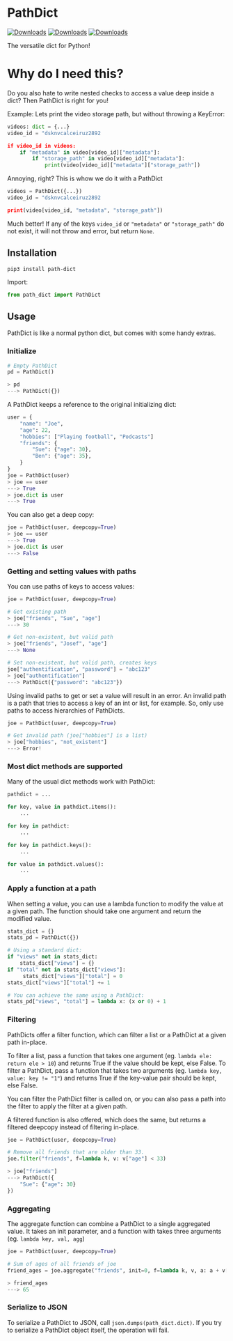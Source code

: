 # PathDict

[![Downloads](https://pepy.tech/badge/path-dict)](https://pepy.tech/project/path-dict)
[![Downloads](https://pepy.tech/badge/path-dict/month)](https://pepy.tech/project/path-dict)
[![Downloads](https://pepy.tech/badge/path-dict/week)](https://pepy.tech/project/path-dict)


The versatile dict for Python!


# Why do I need this?
Do you also hate to write nested checks to access a value deep inside a dict? Then PathDict is right for you!

Example: Lets print the video storage path, but without throwing a KeyError:
```python
videos: dict = {...}
video_id = "dsknvcalceiruz2892

if video_id in videos:
	if "metadata" in video[video_id]["metadata"]:
		if "storage_path" in video[video_id]["metadata"]:
			print(video[video_id]["metadata"]["storage_path"])
```

Annoying, right? This is whow we do it with a PathDict

```python
videos = PathDict({...})
video_id = "dsknvcalceiruz2892

print(video[video_id, "metadata", "storage_path"])
```

Much better! If any of the keys `video_id` or `"metadata"` or `"storage_path"` do not exist, it will not throw and error, but return `None`.

    
## Installation
`pip3 install path-dict`

Import:

```python
from path_dict import PathDict
```



## Usage
PathDict is like a normal python dict, but comes with some handy extras.


### Initialize

```python
# Empty PathDict
pd = PathDict()

> pd
---> PathDict({})

```

A PathDict keeps a reference to the original initializing dict:

```python
user = {
	"name": "Joe",
	"age": 22,
	"hobbies": ["Playing football", "Podcasts"]
	"friends": {
		"Sue": {"age": 30},
		"Ben": {"age": 35},
	}
}
joe = PathDict(user)
> joe == user
---> True
> joe.dict is user
---> True
```

You can also get a deep copy:

```python
joe = PathDict(user, deepcopy=True)
> joe == user
---> True
> joe.dict is user
---> False
```



### Getting and setting values with paths

You can use paths of keys to access values:

```python
joe = PathDict(user, deepcopy=True)

# Get existing path
> joe["friends", "Sue", "age"]
---> 30

# Get non-existent, but valid path
> joe["friends", "Josef", "age"]
---> None

# Set non-existent, but valid path, creates keys
joe["authentification", "password"] = "abc123"
> joe["authentification"]
---> PathDict({"password": "abc123"})
```

Using invalid paths to get or set a value will result in an error. An invalid path is a path that tries to access a key of an int or list, for example. So, only use paths to access hierarchies of PathDicts.


```python
joe = PathDict(user, deepcopy=True)

# Get invalid path (joe["hobbies"] is a list)
> joe["hobbies", "not_existent"]
---> Error!
```



### Most dict methods are supported

Many of the usual dict methods work with PathDict:

```python
pathdict = ...

for key, value in pathdict.items():
	...

for key in pathdict:
	...

for key in pathdict.keys():
	...

for value in pathdict.values():
	...

```


### Apply a function at a path

When setting a value, you can use a lambda function to modify the value at a given path.
The function should take one argument and return the modified value.


```python
stats_dict = {}
stats_pd = PathDict({})

# Using a standard dict:
if "views" not in stats_dict:
	stats_dict["views"] = {}
if "total" not in stats_dict["views"]:
	 stats_dict["views"]["total"] = 0
stats_dict["views"]["total"] += 1

# You can achieve the same using a PathDict:
stats_pd["views", "total"] = lambda x: (x or 0) + 1
```



### Filtering

PathDicts offer a filter function, which can filter a list or a PathDict at a given path in-place.

To filter a list, pass a function that takes one argument (eg. `lambda ele: return ele > 10`) and returns True if the value should be kept, else False.
To filter a PathDict, pass a function that takes two arguments (eg. `lambda key, value: key != "1"`) and returns True if the key-value pair should be kept, else False.

You can filter the PathDict filter is called on, or you can also pass a path into the filter to apply the filter at a given path.

A filtered function is also offered, which does the same, but returns a filtered deepcopy instead of filtering in-place.


```python
joe = PathDict(user, deepcopy=True)

# Remove all friends that are older than 33.
joe.filter("friends", f=lambda k, v: v["age"] < 33)

> joe["friends"]
---> PathDict({
	"Sue": {"age": 30}
})
```


### Aggregating

The aggregate function can combine a PathDict to a single aggregated value.
It takes an init parameter, and a function with takes three arguments (eg. `lambda key, val, agg`)

```python
joe = PathDict(user, deepcopy=True)

# Sum of ages of all friends of joe
friend_ages = joe.aggregate("friends", init=0, f=lambda k, v, a: a + v["age"])

> friend_ages
---> 65
```

### Serialize to JSON

To serialize a PathDict to JSON, call `json.dumps(path_dict.dict)`.
If you try to serialize a PathDict object itself, the operation will fail.
